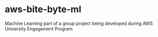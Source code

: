 # aws-bite-byte-ml
Machine Learning part of a group project being developed during AWS University Engagement Program
